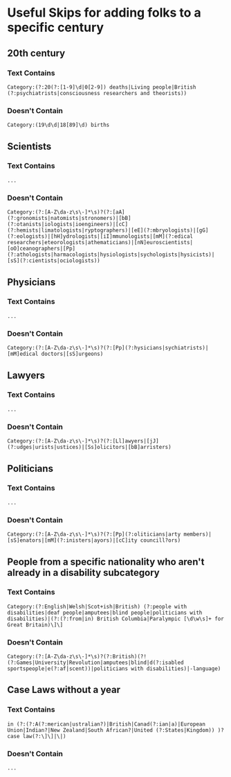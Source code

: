 # Useful Skips for adding folks to a specific century

## 20th century
### Text Contains

```
Category:(?:20(?:[1-9]\d|0[2-9]) deaths|Living people|British (?:psychiatrists|consciousness researchers and theorists))
```
### Doesn't Contain

```
Category:(19\d\d|18[89]\d) births
```

## Scientists
### Text Contains

```
...
```

### Doesn't Contain

```
Category:(?:[A-Z\da-z\s\-]*\s)?(?:[aA](?:gronomists|natomists|stronomers)|[bB](?:otanists|iologists|ioengineers)|[cC](?:hemists|limatologists|ryptographers)|[eE](?:mbryologists)|[gG](?:eologists)|[hH]ydrologists|[iI]mmunologists|[mM](?:edical researchers|eteorologists|athematicians)|[nN]euroscientists|[oO]ceanographers|[Pp](?:athologists|harmacologists|hysiologists|sychologists|hysicists)|[sS](?:cientists|ociologists))
```

## Physicians
### Text Contains

```
...
```

### Doesn't Contain

```
Category:(?:[A-Z\da-z\s\-]*\s)?(?:[Pp](?:hysicians|sychiatrists)|[mM]edical doctors|[sS]urgeons)
```

## Lawyers
### Text Contains

```
...
```

### Doesn't Contain

```
Category:(?:[A-Z\da-z\s\-]*\s)?(?:[Ll]awyers|[jJ](?:udges|urists|ustices)|[Ss]olicitors|[bB]arristers)
```

## Politicians
### Text Contains

```
...
```

### Doesn't Contain

```
Category:(?:[A-Z\da-z\s\-]*\s)?(?:[Pp](?:oliticians|arty members)|[sS]enators|[mM](?:inisters|ayors)|[cC]ity councill?ors)
```

## People from a specific nationality who aren't already in a disability subcategory
### Text Contains

```
Category:(?:English|Welsh|Scot+ish|British) (?:people with disabilities|deaf people|amputees|blind people|politicians with disabilities)|(?:(?:from|in) British Columbia|Paralympic [\d\w\s]+ for Great Britain)\]\]
```
### Doesn't Contain

```
Category:(?:[A-Z\da-z\s\-]*\s)?(?:British)(?! (?:Games|University|Revolution|amputees|blind|d(?:isabled sportspeople|e(?:af|scent))|politicians with disabilities)|-language)
```
## Case Laws without a year
### Text Contains
```
in (?:(?:A(?:merican|ustralian?)|British|Canad(?:ian|a)|European Union|Indian?|New Zealand|South African?|United (?:States|Kingdom)) )?case law(?:\]\]|\|)
```
### Doesn't Contain

```
...
```
